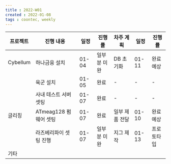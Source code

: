 ```yaml
---
title : 2022-W01
created : 2022-01-08
tags : coontec, weekly
---
```


| 프로젝트 | 진행 내용              | 일정  | 진행률      | 차주 계획      | 일정  | 진행률     |
| -------- | ---------------------- | ----- | ----------- | -------------- | ----- | ---------- |
| Cybellum | 하나금융 설치          | 01-04 | 일부분 미완 | DB 초기화      | 01-11 | 완료 예상  |
|          | 육군 설치              | 01-05 | 완료        | -              | -     | -          |
|          | 사내 테스트 서버 셋팅  | 01-07 | 완료        | -              | -     | -          |
| 글리칭   | ATmeag128 펌웨어 셋팅  | 01-07 | 완료        | 일부 제품 전달 | 01-10 | 완료 예상  |
|          | 라즈베리파이 셋팅 진행 | 01-07 | 일부분 미완 | 지그 제작      | 01-13 | 프로토타입 |
| 기타     |                        |       |             |                |       |            |
